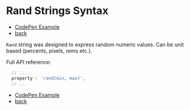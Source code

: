 # Rand Strings Syntax

- [CodePen Example](http://codepen.io/sol0mka/pen/QEpKwP?editors=0010)
- [back](././index.md)

`Rand` string was designed to express random numeric values. Can be unit based (percents, pixels, rems etc.).


Full API reference:

```javascript
  // ...
  property : 'rand(min, max)',
  // ...

```

- [CodePen Example](http://codepen.io/sol0mka/pen/QEpKwP?editors=0010)
- [back](././index.md)